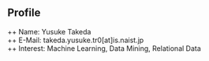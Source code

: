 ## Profile  
++ Name: Yusuke Takeda  
++ E-Mail: takeda.yusuke.tr0[at]is.naist.jp  
++ Interest: Machine Learning, Data Mining, Relational Data
